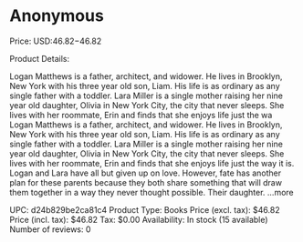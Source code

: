 # Anonymous

Price: USD:$46.82-$46.82

Product Details:

Logan Matthews is a father, architect, and widower. He lives in Brooklyn, New York with his three year old son, Liam. His life is as ordinary as any single father with a toddler. Lara Miller is a single mother raising her nine year old daughter, Olivia in New York City, the city that never sleeps. She lives with her roommate, Erin and finds that she enjoys life just the wa Logan Matthews is a father, architect, and widower. He lives in Brooklyn, New York with his three year old son, Liam. His life is as ordinary as any single father with a toddler. Lara Miller is a single mother raising her nine year old daughter, Olivia in New York City, the city that never sleeps. She lives with her roommate, Erin and finds that she enjoys life just the way it is. Logan and Lara have all but given up on love. However, fate has another plan for these parents because they both share something that will draw them together in a way they never thought possible. Their daughter. ...more

UPC: d24b829be2ca81c4
Product Type: Books
Price (excl. tax): $46.82
Price (incl. tax): $46.82
Tax: $0.00
Availability: In stock (15 available)
Number of reviews: 0